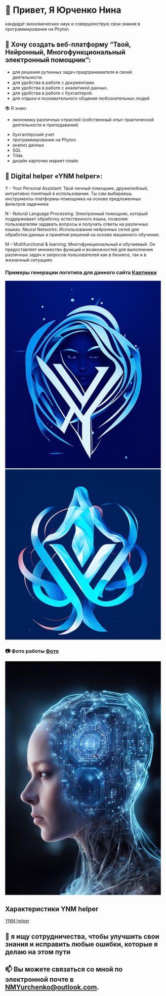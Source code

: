 # 👋 Привет, Я Юрченко Нина 
кандидат экономических наук и совершенствую свои знания в программировании на Phyton
## 👀  Хочу создать веб-платформу  “Твой, Нейронный, Многофункциональный электронный помощник”: 
* для решения рутинных задач предпринимателя в своей деятельности.
* для удобства в работе с документами.
* для удобства в работе с аналитикой данных.
* для удобства в работе с бухгалтерой.
* для отдыха и познавательного общения любознательных людей

📚  Я знаю:
- экономику различных отраслей (собственный опыт практической деятельности и преподавания)
* бухгалтерский учет
* программирование на Phyton
* анализ данных
* SQL
* Tilda
* дизайн карточек маркет-плайс

## 🌱  Digital helper «YNM helper»:

Y - Your Personal Assistant: Твой личный помощник, дружелюбный, интуитивно понятный в использовании. Ты сам выбираешь инструменты платформы-помощника на основе предложенных фильтров задачника 

N - Natural Language Processing: Электронный помощник, который поддерживает обработку естественного языка, позволяя пользователям задавать вопросы и получать ответы на различных языках. Neural Networks: Использование нейронных сетей для обработки данных и принятия решений на основе машинного обучения.

M – Multifunctional & learning: Многофункциональный и обучаемый. Он предоставляет множество функций и возможностей для выполнения различных задач и запросов пользователей как в бизнесе, так и в жизненный ситуациях
  
###  Примеры генерации логотипа для данного сайта [Картинки](/pictures)

![1](<pictures/2024-03-17_23-20-27.png>)
![2](<pictures/2024-03-17_23-33-53.png>)

### 📷 Фото работы [Фото](/photos)

![YNM helper](photos/photo_2024-03-17_23-45-47.jpg)

## Характеристики YNM helper
 [YNM helper ](<Characteristics_DigitalHelper-NMY.txt>)

## 💞️  я ищу сотрудничества, чтобы улучшить свои знания и исправить любые ошибки, которые я делаю на этом пути

## 📫 Вы можете связаться со мной по электронной почте в NMYurchenko@outlook.com.
